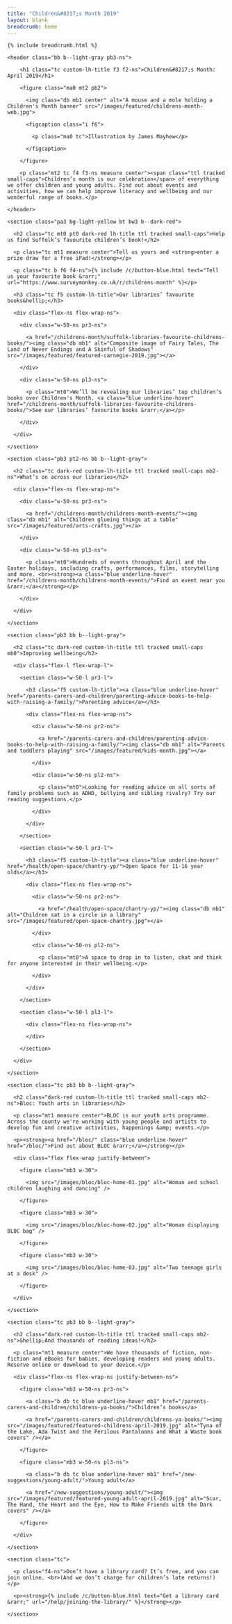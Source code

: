 ```yaml
---
title: "Children&#8217;s Month 2019"
layout: blank
breadcrumb: home
---
```


<article class="ph2 ph3-ns pv3 pv4-l bg-white">

  <div class="custom-max-width">

    {% include breadcrumb.html %}

    <header class="bb b--light-gray pb3-ns">

        <h1 class="tc custom-lh-title f3 f2-ns">Children&#8217;s Month: April 2019</h1>

        <figure class="ma0 mt2 pb2">

          <img class="db mb1 center" alt="A mouse and a mole holding a Children's Month banner" src="/images/featured/childrens-month-web.jpg">

          <figcaption class="i f6">

            <p class="ma0 tc">Illustration by James Mayhew</p>

          </figcaption>

        </figure>

        <p class="mt2 tc f4 f3-ns measure center"><span class="ttl tracked small-caps">Children’s month is our celebration</span> of everything we offer children and young adults. Find out about events and activities, how we can help improve literacy and wellbeing and our wonderful range of books.</p>

    </header>

    <section class="pa3 bg-light-yellow bt bw3 b--dark-red">

      <h2 class="tc mt0 pt0 dark-red lh-title ttl tracked small-caps">Help us find Suffolk’s favourite children’s book!</h2>

      <p class="tc mt1 measure center">Tell us yours and <strong>enter a prize draw for a free iPad!</strong></p>

      <p class="tc b f6 f4-ns">{% include /c/button-blue.html text="Tell us your favourite book &rarr;" url="https://www.surveymonkey.co.uk/r/childrens-month" %}</p>

      <h3 class="tc f5 custom-lh-title">Our libraries’ favourite books&hellip;</h3>

      <div class="flex-ns flex-wrap-ns">

        <div class="w-50-ns pr3-ns">

          <a href="/childrens-month/suffolk-libraries-favourite-childrens-books/"><img class="db mb1" alt="Composite image of Fairy Tales, The Land of Never Endings and A Skinful of Shadows" src="/images/featured/featured-carnegie-2019.jpg"></a>

        </div>

        <div class="w-50-ns pl3-ns">

          <p class="mt0">We’ll be revealing our libraries’ top children’s books over Children's Month. <a class="blue underline-hover" href="/childrens-month/suffolk-libraries-favourite-childrens-books/">See our libraries’ favourite books &rarr;</a></p>

        </div>

      </div>    

    </section>

    <section class="pb3 pt2-ns bb b--light-gray">

      <h2 class="tc dark-red custom-lh-title ttl tracked small-caps mb2-ns">What’s on across our libraries</h2>

      <div class="flex-ns flex-wrap-ns">

        <div class="w-50-ns pr3-ns">

          <a href="/childrens-month/childrens-month-events/"><img class="db mb1" alt="Children glueing things at a table" src="/images/featured/arts-crafts.jpg"></a>

        </div>

        <div class="w-50-ns pl3-ns">

          <p class="mt0">Hundreds of events throughout April and the Easter holidays, including crafts, performances, films, storytelling and more. <br><strong><a class="blue underline-hover" href="/childrens-month/childrens-month-events/">Find an event near you &rarr;</a></strong></p>

        </div>

      </div>      

    </section>

    <section class="pb3 bb b--light-gray">

      <h2 class="tc dark-red custom-lh-title ttl tracked small-caps mb0">Improving wellbeing</h2>

      <div class="flex-l flex-wrap-l">

        <section class="w-50-l pr3-l">

          <h3 class="f5 custom-lh-title"><a class="blue underline-hover" href="/parents-carers-and-children/parenting-advice-books-to-help-with-raising-a-family/">Parenting advice</a></h3>

          <div class="flex-ns flex-wrap-ns">

            <div class="w-50-ns pr2-ns">

              <a href="/parents-carers-and-children/parenting-advice-books-to-help-with-raising-a-family/"><img class="db mb1" alt="Parents and toddlers playing" src="/images/featured/kids-month.jpg"></a>

            </div>

            <div class="w-50-ns pl2-ns">

              <p class="mt0">Looking for reading advice on all sorts of family problems such as ADHD, bullying and sibling rivalry? Try our reading suggestions.</p>

            </div>

          </div>

        </section>

        <section class="w-50-l pr3-l">

          <h3 class="f5 custom-lh-title"><a class="blue underline-hover" href="/health/open-space/chantry-yp/">Open Space for 11-16 year olds</a></h3>

          <div class="flex-ns flex-wrap-ns">

            <div class="w-50-ns pr2-ns">

              <a href="/health/open-space/chantry-yp/"><img class="db mb1" alt="Children sat in a circle in a library" src="/images/featured/open-space-chantry.jpg"></a>

            </div>

            <div class="w-50-ns pl2-ns">

              <p class="mt0">A space to drop in to listen, chat and think for anyone interested in their wellbeing.</p>

            </div>

          </div>

        </section>

        <section class="w-50-l pl3-l">

          <div class="flex-ns flex-wrap-ns">

          </div>

        </section>

      </div>

    </section>

    <section class="tc pb3 bb b--light-gray">

      <h2 class="dark-red custom-lh-title ttl tracked small-caps mb2-ns">Bloc: Youth arts in libraries</h2>

      <p class="mt1 measure center">BLOC is our youth arts programme. Across the county we're working with young people and artists to develop fun and creative activities, happenings &amp; events.</p>

      <p><strong><a href="/bloc/" class="blue underline-hover" href="/bloc/">Find out about BLOC &rarr;</a></strong></p>

      <div class="flex flex-wrap justify-between">

        <figure class="mb3 w-30">

          <img src="/images/bloc/bloc-home-01.jpg" alt="Woman and school children laughing and dancing" />

        </figure>

        <figure class="mb3 w-30">

          <img src="/images/bloc/bloc-home-02.jpg" alt="Woman displaying BLOC bag" />

        </figure>

        <figure class="mb3 w-30">

          <img src="/images/bloc/bloc-home-03.jpg" alt="Two teenage girls at a desk" />

        </figure>

      </div>

    </section>

    <section class="tc pb3 bb b--light-gray">

      <h2 class="dark-red custom-lh-title ttl tracked small-caps mb2-ns">&hellip;And thousands of reading ideas!</h2>

      <p class="mt1 measure center">We have thousands of fiction, non-fiction and eBooks for babies, developing readers and young adults. Reserve online or download to your device.</p>

      <div class="flex-ns flex-wrap-ns justify-between-ns">

        <figure class="mb3 w-50-ns pr3-ns">

          <a class="b db tc blue underline-hover mb1" href="/parents-carers-and-children/childrens-ya-books/">Children’s books</a>

          <a href="/parents-carers-and-children/childrens-ya-books/"><img src="/images/featured/featured-childrens-april-2019.jpg" alt="Tyna of the Lake, Ada Twist and the Perilous Pantaloons and What a Waste book covers" /></a>

        </figure>

        <figure class="mb3 w-50-ns pl3-ns">

          <a class="b db tc blue underline-hover mb1" href="/new-suggestions/young-adult/">Young adult</a>

          <a href="/new-suggestions/young-adult/"><img src="/images/featured/featured-young-adult-april-2019.jpg" alt="Scar, The Hand, the Heart and the Eye, How to Make Friends with the Dark covers" /></a>

        </figure>

      </div>

    </section>

    <section class="tc">

      <p class="f4-ns">Don’t have a library card? It’s free, and you can join online. <br>(And we don’t charge for children’s late returns!)</p>

      <p><strong>{% include /c/button-blue.html text="Get a library card &rarr;" url="/help/joining-the-library/" %}</strong></p>

    </section>

  </div>

</article>
